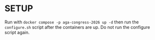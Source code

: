 # SETUP
Run with `docker compose -p aga-congress-2026 up -d`
then run the `configure.sh` script after the containers are up. Do not run the configure script again.
